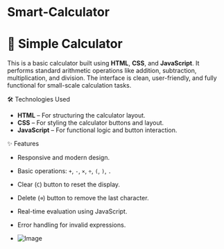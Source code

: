 # Smart-Calculator
# 🔢 Simple Calculator

This is a basic calculator built using **HTML**, **CSS**, and **JavaScript**. It performs standard arithmetic operations like addition, subtraction, multiplication, and division. The interface is clean, user-friendly, and fully functional for small-scale calculation tasks.

 🛠️ Technologies Used

- **HTML** – For structuring the calculator layout.
- **CSS** – For styling the calculator buttons and layout.
- **JavaScript** – For functional logic and button interaction.


✨ Features

- Responsive and modern design.
- Basic operations: `+`, `-`, `×`, `÷`, `(`, `)`, `.`
- Clear (`C`) button to reset the display.
- Delete (`⌫`) button to remove the last character.
- Real-time evaluation using JavaScript.
- Error handling for invalid expressions.

- ![Image](https://github.com/user-attachments/assets/816a2831-0b70-4d4c-97bb-64201848ce7c)


 
